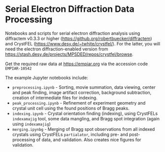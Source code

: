 # Serial Electron Diffraction Data Processing
Notebooks and scripts for serial electron diffraction analysis using diffractem v0.3.3 or higher (https://github.org/robertbuecker/diffractem) and CrystFEL (https://www.desy.de/~twhite/crystfel/). For the latter, you will need the electron diffraction-enabled version from https://stash.desy.de/projects/MPSDED/repos/crystfel/browse.

Get the required raw data at https://empiar.org via the accession code `EMPIAR-10542`

The example Jupyter notebooks include:
* `preprocessing.ipynb` - Sorting, movie summation, data viewing, center and peak finding, image artifact correction, background subtraction, creation of intermediate files for indexing.
* `peak_processing.ipynb` - Refinement of experiment geometry and crystal unit cell using the found positions of Bragg peaks.
* `indexing.ipynb` - Crystal orientation finding (indexing), using CrystFELs `indexamajig` tool, some data mangling, and Bragg spot integration (again using `indexamajig`)
* `merging.ipynbg` - Merging of Bragg spot observations from all indexed crystals using CrystFELs `partialator`, including pre- and post-processing of data, and validation. Also creates nice figures for validation.
